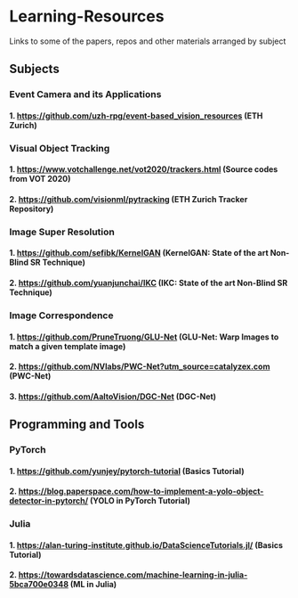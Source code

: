# Learning-Resources
Links to some of the papers, repos and other materials arranged by subject

## Subjects

### Event Camera and its Applications
#### 1. https://github.com/uzh-rpg/event-based_vision_resources (ETH Zurich)

### Visual Object Tracking
#### 1. https://www.votchallenge.net/vot2020/trackers.html (Source codes from VOT 2020)
#### 2. https://github.com/visionml/pytracking (ETH Zurich Tracker Repository)

### Image Super Resolution
#### 1. https://github.com/sefibk/KernelGAN (KernelGAN: State of the art Non-Blind SR Technique)
#### 2. https://github.com/yuanjunchai/IKC (IKC: State of the art Non-Blind SR Technique)

### Image Correspondence
#### 1. https://github.com/PruneTruong/GLU-Net (GLU-Net: Warp Images to match a given template image)
#### 2. https://github.com/NVlabs/PWC-Net?utm_source=catalyzex.com (PWC-Net)
#### 3. https://github.com/AaltoVision/DGC-Net (DGC-Net)

## Programming and Tools

### PyTorch
#### 1. https://github.com/yunjey/pytorch-tutorial (Basics Tutorial)
#### 2. https://blog.paperspace.com/how-to-implement-a-yolo-object-detector-in-pytorch/ (YOLO in PyTorch Tutorial)

### Julia
#### 1. https://alan-turing-institute.github.io/DataScienceTutorials.jl/ (Basics Tutorial)
#### 2. https://towardsdatascience.com/machine-learning-in-julia-5bca700e0348 (ML in Julia)
